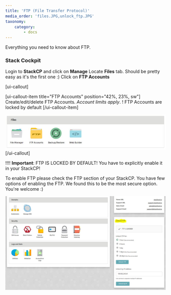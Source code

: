 ```yaml
---
title: 'FTP (File Transfer Protocol)'
media_order: 'files.JPG,unlock_ftp.JPG'
taxonomy:
    category:
        - docs
---
```


Everything you need to know about FTP.

### Stack Cockpit
Login to **StackCP** and click on **Manage**
Locate **Files** tab. Should be pretty easy as it's the first one :)
Click on **FTP Accounts**

[ui-callout]

[ui-callout-item title="FTP Accounts" position="42%, 23%, sw"]
Create/edit/delete FTP Accounts. _Account limits apply_.
! FTP Accounts are locked by default
[/ui-callout-item]

![](files.JPG)
[/ui-callout]

!!!! **Important**: FTP IS LOCKED BY DEFAULT! You have to explicitly enable it in your StackCP!

To enable FTP please check the FTP section of your StackCP. You have few options of enabling the FTP. We found this to be the most secure option. You're welcome :)

![](unlock_ftp.JPG)